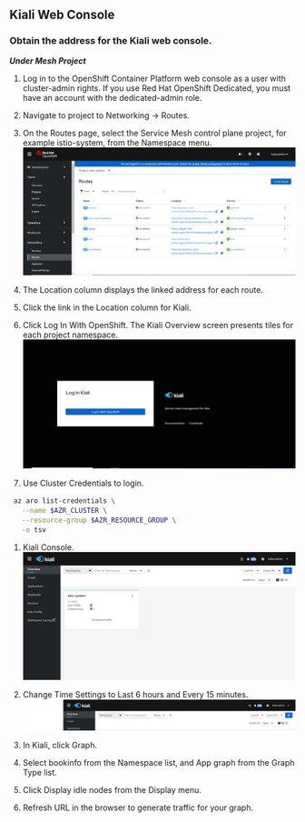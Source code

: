 ## Kiali Web Console
### Obtain the address for the Kiali web console.
***Under Mesh Project***

1. Log in to the OpenShift Container Platform web console as a user with cluster-admin rights. If you use Red Hat OpenShift Dedicated, you must have an account with the dedicated-admin role.

1. Navigate to project to Networking → Routes.

1. On the Routes page, select the Service Mesh control plane project, for example istio-system, from the Namespace menu.
![Project Network Route](../assets/images/click-network-under-project-view-kiali-route.PNG)

1. The Location column displays the linked address for each route.

1. Click the link in the Location column for Kiali.

1. Click Log In With OpenShift. The Kiali Overview screen presents tiles for each project namespace.
![Kiali Login](../assets/images/kiali-login-with-cluster-credentials.PNG)

1. Use Cluster Credentials to login.
```bash
 az aro list-credentials \
   --name $AZR_CLUSTER \
   --resource-group $AZR_RESOURCE_GROUP \
   -o tsv
```
1. Kiali Console.
![Kiali Console](../assets/images/Kiali-Console.PNG)

1. Change Time Settings to Last 6 hours and Every 15 minutes.
![Kiali Console Time Change](../assets/images/time-change.PNG)

1. In Kiali, click Graph.

1. Select bookinfo from the Namespace list, and App graph from the Graph Type list.

1. Click Display idle nodes from the Display menu.

1. Refresh URL in the browser to generate traffic for your graph.
